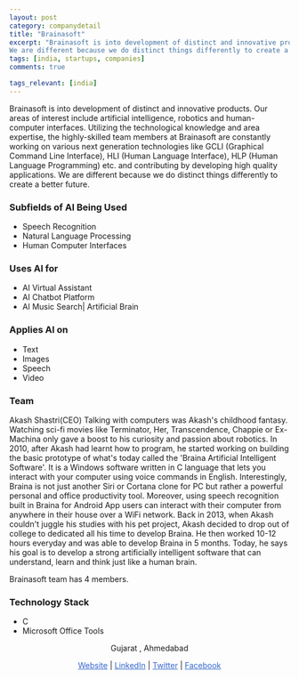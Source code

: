 ```yaml
---
layout: post
category: companydetail
title: "Brainasoft"
excerpt: "Brainasoft is into development of distinct and innovative products. Our areas of interest include artificial intelligence, robotics and human-computer interfaces. Utilizing the technological knowledge and area expertise, the highly-skilled team members at Brainasoft are constantly working on various next generation technologies like GCLI (Graphical Command Line Interface), HLI (Human Language Interface), HLP (Human Language Programming) etc. and contributing by developing high quality applications. 
We are different because we do distinct things differently to create a better future."
tags: [india, startups, companies]
comments: true

tags_relevant: [india]
---
```



Brainasoft is into development of distinct and innovative products. Our areas of interest include artificial intelligence, robotics and human-computer interfaces. Utilizing the technological knowledge and area expertise, the highly-skilled team members at Brainasoft are constantly working on various next generation technologies like GCLI (Graphical Command Line Interface), HLI (Human Language Interface), HLP (Human Language Programming) etc. and contributing by developing high quality applications.
We are different because we do distinct things differently to create a better future.

### Subfields of AI Being Used
* Speech Recognition 
* Natural Language Processing 
* Human Computer Interfaces 

### Uses AI for
* AI Virtual Assistant 
* AI Chatbot Platform 
* AI Music Search| Artificial Brain 

### Applies AI on
* Text
* Images
* Speech
* Video

### Team
Akash Shastri(CEO) 
Talking with computers was Akash's childhood fantasy. Watching sci-fi movies like Terminator, Her, Transcendence, Chappie or 
Ex-Machina only gave a boost to his curiosity and passion about robotics. In 2010, after Akash had learnt how to program, he
started working on building the basic prototype of what's today called the 'Braina Artificial Intelligent Software'. It is a 
Windows software written in C language that lets you interact with your computer using voice commands in English. Interestingly, 
Braina is not just another Siri or Cortana clone for PC but rather a powerful personal and office productivity tool. Moreover, 
using speech recognition built in Braina for Android App users can interact with their computer from anywhere in their house over a WiFi network.
Back in 2013, when Akash couldn't juggle his studies with his pet project, Akash decided to drop out of college to dedicated all his time to develop Braina. He then worked 10-12 hours everyday and was able to develop Braina in 5 months. Today, he
says his goal is to develop a strong artificially intelligent software that can understand, learn and think just like a human brain.

Brainasoft team has 4 members.



### Technology Stack
* C
* Microsoft Office Tools 

<p align="center">Gujarat , Ahmedabad</p>

<p align="center">
<a href="	http://www.brainasoft.com/" style="color:#3366CC">Website</a> |
<a href="https://www.linkedin.com/company/brainasoft/" style="color:#3366CC">LinkedIn</a>
| <a href="https://twitter.com/Brainasoft" style="color:#3366CC">Twitter</a> |
<a href="https://www.facebook.com/Brainasoft" style="color:#3366CC">Facebook</a></p>
